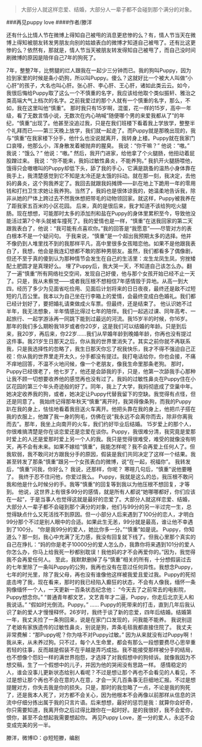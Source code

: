 > 大部分人就这样恋爱、结婚，大部分人一辈子都不会碰到那个满分的对象。

###再见puppy love
####作者/滕洋

还有什么比情人节在微博上得知自己被甩的消息更悲惨的么？有，情人节当天在微博上得知被朋友转发男朋友向别的姑娘表白的微博才知道自己被甩了。还有比这更惨的么？依然有，那就是，情人节当天被朋友转发得知自己被甩了，而自己没时间刷微博的原因是陪伴自己7年的狗死了。


7年，整整7年，比劈腿的烂人跟我在一起少三分钟而已。我的狗叫Puppy，因为捡到家里的时候是条小奶狗，所以叫Puppy。傻么？这就好比一个被大人叫做“小心肝”的孩子，大名也叫心肝。张心肝、李心肝、王心肝，诸如此类云云。如今，我很后悔给Puppy取了这么一个不慎重的名字，我应该给他取个类似振轩、雅治之类高端大气上档次的名字。之前我爱过的那个人就有一个慎重的名字，那么，不如，我在这里叫他“慎重”。
那时我只有15岁啊，混蛋，花一样的15岁，高中一年级，看了无数言情小说，无数次在内心呐喊“随便哪个男的来爱我都从了”的年纪，“慎重”出现了。他甚至没追过我，只是在我们班楼下看着我上学放学，整整半个礼拜而已——第三天晚上放学，我们就一起走了。而Puppy就是那晚出现的，我与“慎重”在我家楼下分手，他什么也没说就离开，我转身上楼。Puppy就在我家门口哀嚎，他那么小，浑身散发着被抛弃的腥臭。
我说：“你干嘛？”
他说：“嗷。”
我说：“饿么？”
他说：“嗷。”
然后，我开门进家，给他拿了个火腿肠，他扭动着屁股蹭过来。
我说：“你不能来，我妈过敏性鼻炎，不能养狗。”
我扒开火腿肠喂他，饿得只会嗷嗷叫的Puppy却低下头，舔了我的手心，它满是跳蚤的温热小身体靠在我手上，我清楚感觉到它不知是太冷还是太饿的抖动。就在那一刻，我决定，去他妈的鼻炎，这个狗我养定了。我回去就跟我妈摊牌——趴在地上下跪用一年的零用钱和打扫卫生求她让我养狗。当然了，我妈也是很体谅我的，她温柔地告诉我，除非从她的尸体上跨过去不然我休想把带毛的动物领回家。就这样，Puppy被我养在了距我家五百米的小区花园。
后来，真的是很后来，我才知道不该给狗吃火腿肠。现在想想，可能那时太多的添加剂和盐在Puppy的身体里累积至今，导致他没能活过第7个年头就被车撞死了。我的爱情也是一样，“慎重”在送我回家的第二天跟我表白了，他说：“我可能有点喜欢你。”我的回答是“我愿意”——尽管对方的表白根本不是一个疑问句。
于我来说，“慎重”是一个超出我预期太多的选择。他并不像扔到人堆里找不到的我那样平凡，高中里很多女孩暗恋他。如果不是他跟我表白了，我想，他会是我连幻想都不敢的那种男朋友。虽然，我们都看多了偶像剧，但还不至于真的傻到认为那种情节会发生在自己的生活里：龙生龙凤生凤，穷挫矮配土肥圆才是真理好么。
埋了Puppy后，我大哭一天，不知道自己该怎么办。翻了一遍“慎重”所有网络社交空间，发现自己好傻，他与那个女孩开始已经不止一天了。只是，我从未察觉——或者我压根不想相信7年感情毁于异地。从高一到大四，经历了多少为见面省吃俭用、见面后计划将来的日日夜夜，最终还是敌不过短短的几百公里。我本以为自己坐在行李箱上的爱情，会最终变成白色婚礼。我们都已经计划好了，要把婚礼请柬做成火车票。但最终，还是结束了。
他认识她不过半年，我无法想象，半年情感比得过七年的陪伴。我们一起逃过课、同年高考、一起旅行、一起学游泳再一同跳下能到过最远的河流。我15岁半的时候，你16岁。那年的我们多么期盼我18岁或者你20岁，这是我们可以结婚的年龄。只是到后来，我20岁，再后来，你22岁……我们从早婚年龄到晚婚年龄，你再也没有提过这件事。我21岁生日那天之后，你从我的世界里消失了。其实之前你就不再联系我，只是我选择性的忽略了，我生日那天你忘了祝我快乐，我才不得不强迫自己正视：你从我的世界里走开太久，分手都没有提过。我打电话给你，你也会接，不痛不痒地回答，不温不火地问候，像一个老朋友，像我生命里那条老狗。
那时，Puppy已经很老了，他七岁了，他还是会舔我的手，只是，他第一次舔我手心那种让我不顾一切想要收养他的感觉再也没有过了。我妈的过敏性鼻炎在Puppy住在小区花园的第三个年头奇迹般的好了。同年，我上了大学，我妈彻底成了空巢中年。她决定收养我的狗，或者，她决定让Puppy代替我留下的空缺。我觉得有点怪，但还是同意了。
我始终记得那年秋天“慎重”离开时，我哭得像条狗，而我的Puppy趴在我的身上，怯怯地看着我目送火车离开。他把头靠在我的身上，他把爪子搭在我的衣服上，他蹭了我一身的狗毛，仿佛在说“我永远不会离你而去，除非你离我而去”。那年，我坐上向南开的火车，我们约好毕业后结婚。
15岁爱上的那个人，你很难搞清楚是你在谈恋爱还是恋爱在谈你。Puppy，我很难分清，我究竟是爱那时爱上的人还是爱那时爱上另一个人的我。我只是觉得很难受，难受的就像没有明天，再不会有未来。如果不嫁给“慎重”，我能怎样呢？我不会再爱上任何人了。但我软弱，我不敢问对方跟我分手的原因，假装是我们共同决定了这样一个结果。我甚至转发了那条“慎重”跟另一个女孩表白的微博，说“在一起，祝福你”。
我转发后，“慎重”问我，你好么？
我说，还那样，你呢？
寒暄几句后，“慎重”说他要睡了。
我终于忍不住问他，你爱过我么。
Puppy，我就是这么的怂，我压根不敢问我和他是什么时候分的手。我等“慎重”的回复等到我以为他压根不想回复，才等到。
他说，这世界上有很多99分的感情，就是所有人都说“她哪哪都好，你们应该在一起”，于是当事人也觉得这就是最好的恋爱了。大部分人就这样恋爱、结婚，大部分人一辈子都不会碰到那个满分的对象，他们与99分的另一半过完一生，总觉得缺点什么又死活找不到原因。但一小部分人后来遇到了100分的恋人，才明白99分那个不过是别人眼中的合适。如果此生无恙，99分就是最高，谁让他不幸遇到了100分。
“你是我99分的爱人，她比你多一分。”“慎重”如是说。
Puppy，你知道么？那一刻，我心中充满了无力感，我没有回复就下线了。但我心里那个真实的自己在挣扎：“妈的你是老子10000分的爱人怎么办，我靠你将来遇到101分的爱人你怎么办，你马上给我死一秒都别耽误！我他妈的才不会再爱你的。”因为，我觉得我不会再爱任何人。
至此，我默默删掉了与“慎重”相关的所有，十分想假装过去的七年里除了一条叫Puppy的公狗，我再也没有在意过任何异性。我想念Puppy，七年的时光里，除了我父母，再也没有谁像他这样被我爱且爱过我。Puppy的死彻底击垮了我，现在看来，那时的我已经陷入癫狂的状态，不会有人像我，缅怀一条狗像缅怀一个人，一天更新一百条状态纪念他：
“今天去了之前常去的电影院，Puppy想念你。”
“普通青年都文艺，文艺青年才二逼，Puppy，你走后北京无人和我说话。”
“假如时光倒流。Puppy。”
……
Puppy的死带来的打击，直到几年后我认识了新的爱人才慢慢释怀。26岁时，我终于谈了新的恋爱，四年后结婚。结婚第一年，我丈夫捡了一条狗回来，说是在家门口发现的，问我能不能养。
我说别逗了老娘有家族遗传的过敏性鼻炎，别说是狗，弄条毛毯我都直接住院了。
我丈夫非常费解：“那Puppy呢？你为啥不对Puppy过敏。”
因为从来就没有过Puppy啊！我从来，从未养过狗。只不过，每个人生命里，都会有那么一段想要费尽心思举重若轻的往事，反而越是假装不在乎越是弄巧成拙。我不能接受那样被分手的结局，也不想像个怨妇一样的满世界抱怨，才选择了对我假想中的狗倾诉。就像我因为不想交稿，生了一个假想中的儿子，并因为他的哭闹没有思路一样。
感情稳定的人，谁会没事儿更新状态给别人看呢？不过是想让那个再也不会看见的人看见，不过是想让那个再也不会在意的人在意，才会一天几百条事无巨细地汇报。不过是想提醒对方，你失去我是你的损失。只是，那时的我忽略了一点，不论是我的狗死了，还是我本人死了，对方都不会关心，因为他根本不会再像以前那样从信息的洪流中仔细分拣出属于我的只言片语。后来想想，最好的惩罚是我：就算你会好奇，你只需要知道，我离开你之后过得比跟你在一起时好。是的我很好，我不会爱你，恨你，甚至不会想起我需要想起你。
再见Puppy Love，差一分的爱人，永远不会变成完美的另一半。



滕洋，微博ID：@短短滕，编剧


 